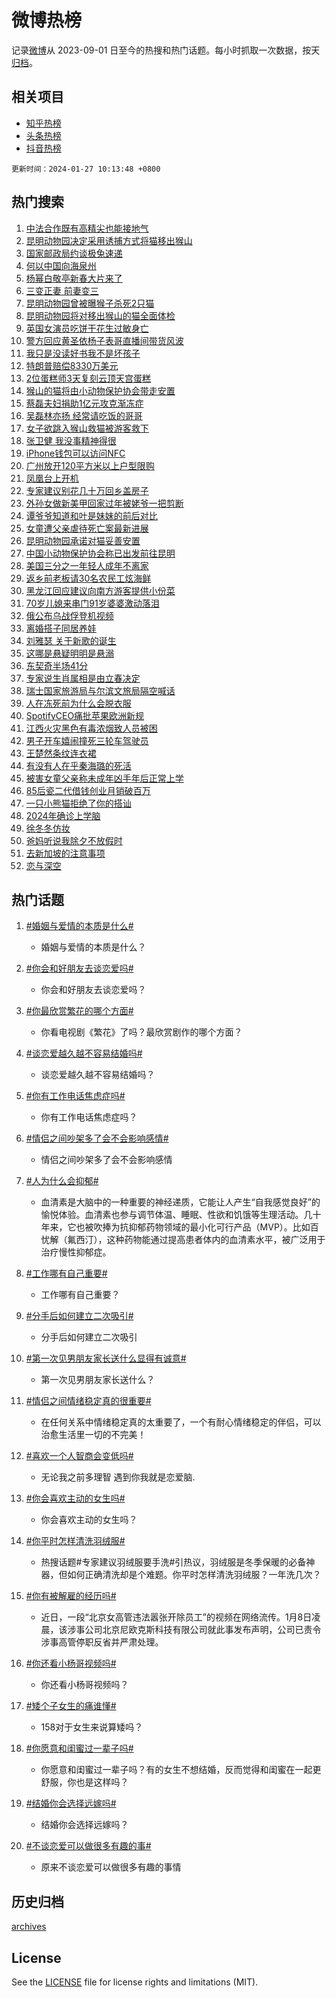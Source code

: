 # 微博热榜

记录[微博](https://www.weibo.com)从 2023-09-01 日至今的热搜和热门话题。每小时抓取一次数据，按天[归档](archives)。

## 相关项目

- [知乎热榜](https://github.com/hotarchive/zhihu)
- [头条热榜](https://github.com/hotarchive/toutiao)
- [抖音热榜](https://github.com/hotarchive/douyin)


`更新时间：2024-01-27 10:13:48 +0800`

## 热门搜索

1. [中法合作既有高精尖也能接地气](https://m.weibo.cn/search?containerid=100103type%3D1%26t%3D10%26q%3D%23%E4%B8%AD%E6%B3%95%E5%90%88%E4%BD%9C%E6%97%A2%E6%9C%89%E9%AB%98%E7%B2%BE%E5%B0%96%E4%B9%9F%E8%83%BD%E6%8E%A5%E5%9C%B0%E6%B0%94%23&stream_entry_id=51&isnewpage=1&extparam=seat%3D1%26q%3D%2523%25E4%25B8%25AD%25E6%25B3%2595%25E5%2590%2588%25E4%25BD%259C%25E6%2597%25A2%25E6%259C%2589%25E9%25AB%2598%25E7%25B2%25BE%25E5%25B0%2596%25E4%25B9%259F%25E8%2583%25BD%25E6%258E%25A5%25E5%259C%25B0%25E6%25B0%2594%2523%26stream_entry_id%3D51%26pos%3D0%26dgr%3D0%26cate%3D10103%26filter_type%3Drealtimehot%26c_type%3D51%26display_time%3D1706321627%26pre_seqid%3D1706321627426020394148)
1. [昆明动物园决定采用诱捕方式将猫移出猴山](https://m.weibo.cn/search?containerid=100103type%3D1%26t%3D10%26q%3D%23%E6%98%86%E6%98%8E%E5%8A%A8%E7%89%A9%E5%9B%AD%E5%86%B3%E5%AE%9A%E9%87%87%E7%94%A8%E8%AF%B1%E6%8D%95%E6%96%B9%E5%BC%8F%E5%B0%86%E7%8C%AB%E7%A7%BB%E5%87%BA%E7%8C%B4%E5%B1%B1%23&stream_entry_id=31&isnewpage=1&extparam=seat%3D1%26flag%3D1%26cate%3D5001%26pos%3D0%26lcate%3D5001%26filter_type%3Drealtimehot%26q%3D%2523%25E6%2598%2586%25E6%2598%258E%25E5%258A%25A8%25E7%2589%25A9%25E5%259B%25AD%25E5%2586%25B3%25E5%25AE%259A%25E9%2587%2587%25E7%2594%25A8%25E8%25AF%25B1%25E6%258D%2595%25E6%2596%25B9%25E5%25BC%258F%25E5%25B0%2586%25E7%258C%25AB%25E7%25A7%25BB%25E5%2587%25BA%25E7%258C%25B4%25E5%25B1%25B1%2523%26realpos%3D1%26dgr%3D0%26stream_entry_id%3D31%26band_rank%3D1%26c_type%3D31%26display_time%3D1706321627%26pre_seqid%3D1706321627426020394148)
1. [国家邮政局约谈极兔速递](https://m.weibo.cn/search?containerid=100103type%3D1%26t%3D10%26q%3D%23%E5%9B%BD%E5%AE%B6%E9%82%AE%E6%94%BF%E5%B1%80%E7%BA%A6%E8%B0%88%E6%9E%81%E5%85%94%E9%80%9F%E9%80%92%23&stream_entry_id=31&isnewpage=1&extparam=seat%3D1%26flag%3D2%26cate%3D5001%26pos%3D1%26lcate%3D5001%26filter_type%3Drealtimehot%26q%3D%2523%25E5%259B%25BD%25E5%25AE%25B6%25E9%2582%25AE%25E6%2594%25BF%25E5%25B1%2580%25E7%25BA%25A6%25E8%25B0%2588%25E6%259E%2581%25E5%2585%2594%25E9%2580%259F%25E9%2580%2592%2523%26realpos%3D2%26dgr%3D0%26stream_entry_id%3D31%26band_rank%3D2%26c_type%3D31%26display_time%3D1706321627%26pre_seqid%3D1706321627426020394148)
1. [何以中国向海泉州](https://m.weibo.cn/search?containerid=100103type%3D1%26t%3D10%26q%3D%23%E4%BD%95%E4%BB%A5%E4%B8%AD%E5%9B%BD%E5%90%91%E6%B5%B7%E6%B3%89%E5%B7%9E%23&stream_entry_id=31&isnewpage=1&extparam=seat%3D1%26flag%3D0%26cate%3D5001%26pos%3D2%26lcate%3D5001%26filter_type%3Drealtimehot%26q%3D%2523%25E4%25BD%2595%25E4%25BB%25A5%25E4%25B8%25AD%25E5%259B%25BD%25E5%2590%2591%25E6%25B5%25B7%25E6%25B3%2589%25E5%25B7%259E%2523%26realpos%3D3%26dgr%3D0%26stream_entry_id%3D31%26band_rank%3D3%26c_type%3D31%26display_time%3D1706321627%26pre_seqid%3D1706321627426020394148)
1. [杨幂白敬亭新春大片来了](https://m.weibo.cn/search?containerid=100103type%3D1%26t%3D10%26q%3D%23%E6%9D%A8%E5%B9%82%E7%99%BD%E6%95%AC%E4%BA%AD%E6%96%B0%E6%98%A5%E5%A4%A7%E7%89%87%E6%9D%A5%E4%BA%86%23&stream_entry_id=31&isnewpage=1&extparam=seat%3D1%26q%3D%2523%25E6%259D%25A8%25E5%25B9%2582%25E7%2599%25BD%25E6%2595%25AC%25E4%25BA%25AD%25E6%2596%25B0%25E6%2598%25A5%25E5%25A4%25A7%25E7%2589%2587%25E6%259D%25A5%25E4%25BA%2586%2523%26cate%3D5001%26pos%3D3%26lcate%3D5001%26filter_type%3Drealtimehot%26is_ad_pos%3D1%26stream_entry_id%3D31%26band_rank%3D4%26dgr%3D0%26topic_ad%3D1%26adid%3D221126%26c_type%3D31%26display_time%3D1706321627%26pre_seqid%3D1706321627426020394148)
1. [三变正妻 前妻变三](https://m.weibo.cn/search?containerid=100103type%3D1%26t%3D10%26q%3D%E4%B8%89%E5%8F%98%E6%AD%A3%E5%A6%BB+%E5%89%8D%E5%A6%BB%E5%8F%98%E4%B8%89&stream_entry_id=31&isnewpage=1&extparam=seat%3D1%26flag%3D1%26cate%3D5001%26pos%3D4%26lcate%3D5001%26filter_type%3Drealtimehot%26q%3D%25E4%25B8%2589%25E5%258F%2598%25E6%25AD%25A3%25E5%25A6%25BB%2520%25E5%2589%258D%25E5%25A6%25BB%25E5%258F%2598%25E4%25B8%2589%26realpos%3D4%26dgr%3D0%26stream_entry_id%3D31%26band_rank%3D4%26c_type%3D31%26display_time%3D1706321627%26pre_seqid%3D1706321627426020394148)
1. [昆明动物园曾被曝猴子杀死2只猫](https://m.weibo.cn/search?containerid=100103type%3D1%26t%3D10%26q%3D%23%E6%98%86%E6%98%8E%E5%8A%A8%E7%89%A9%E5%9B%AD%E6%9B%BE%E8%A2%AB%E6%9B%9D%E7%8C%B4%E5%AD%90%E6%9D%80%E6%AD%BB2%E5%8F%AA%E7%8C%AB%23&stream_entry_id=31&isnewpage=1&extparam=seat%3D1%26flag%3D16%26cate%3D5001%26pos%3D5%26lcate%3D5001%26filter_type%3Drealtimehot%26q%3D%2523%25E6%2598%2586%25E6%2598%258E%25E5%258A%25A8%25E7%2589%25A9%25E5%259B%25AD%25E6%259B%25BE%25E8%25A2%25AB%25E6%259B%259D%25E7%258C%25B4%25E5%25AD%2590%25E6%259D%2580%25E6%25AD%25BB2%25E5%258F%25AA%25E7%258C%25AB%2523%26realpos%3D5%26dgr%3D0%26stream_entry_id%3D31%26band_rank%3D5%26c_type%3D31%26display_time%3D1706321627%26pre_seqid%3D1706321627426020394148)
1. [昆明动物园将对移出猴山的猫全面体检](https://m.weibo.cn/search?containerid=100103type%3D1%26t%3D10%26q%3D%23%E6%98%86%E6%98%8E%E5%8A%A8%E7%89%A9%E5%9B%AD%E5%B0%86%E5%AF%B9%E7%A7%BB%E5%87%BA%E7%8C%B4%E5%B1%B1%E7%9A%84%E7%8C%AB%E5%85%A8%E9%9D%A2%E4%BD%93%E6%A3%80%23&stream_entry_id=31&isnewpage=1&extparam=seat%3D1%26flag%3D1%26cate%3D5001%26pos%3D6%26lcate%3D5001%26filter_type%3Drealtimehot%26q%3D%2523%25E6%2598%2586%25E6%2598%258E%25E5%258A%25A8%25E7%2589%25A9%25E5%259B%25AD%25E5%25B0%2586%25E5%25AF%25B9%25E7%25A7%25BB%25E5%2587%25BA%25E7%258C%25B4%25E5%25B1%25B1%25E7%259A%2584%25E7%258C%25AB%25E5%2585%25A8%25E9%259D%25A2%25E4%25BD%2593%25E6%25A3%2580%2523%26realpos%3D6%26dgr%3D0%26stream_entry_id%3D31%26band_rank%3D6%26c_type%3D31%26display_time%3D1706321627%26pre_seqid%3D1706321627426020394148)
1. [英国女演员吃饼干花生过敏身亡](https://m.weibo.cn/search?containerid=100103type%3D1%26t%3D10%26q%3D%23%E8%8B%B1%E5%9B%BD%E5%A5%B3%E6%BC%94%E5%91%98%E5%90%83%E9%A5%BC%E5%B9%B2%E8%8A%B1%E7%94%9F%E8%BF%87%E6%95%8F%E8%BA%AB%E4%BA%A1%23&stream_entry_id=31&isnewpage=1&extparam=seat%3D1%26flag%3D2%26cate%3D5001%26pos%3D7%26lcate%3D5001%26filter_type%3Drealtimehot%26q%3D%2523%25E8%258B%25B1%25E5%259B%25BD%25E5%25A5%25B3%25E6%25BC%2594%25E5%2591%2598%25E5%2590%2583%25E9%25A5%25BC%25E5%25B9%25B2%25E8%258A%25B1%25E7%2594%259F%25E8%25BF%2587%25E6%2595%258F%25E8%25BA%25AB%25E4%25BA%25A1%2523%26realpos%3D7%26dgr%3D0%26stream_entry_id%3D31%26band_rank%3D7%26c_type%3D31%26display_time%3D1706321627%26pre_seqid%3D1706321627426020394148)
1. [警方回应黄圣依杨子表哥直播间带货风波](https://m.weibo.cn/search?containerid=100103type%3D1%26t%3D10%26q%3D%23%E8%AD%A6%E6%96%B9%E5%9B%9E%E5%BA%94%E9%BB%84%E5%9C%A3%E4%BE%9D%E6%9D%A8%E5%AD%90%E8%A1%A8%E5%93%A5%E7%9B%B4%E6%92%AD%E9%97%B4%E5%B8%A6%E8%B4%A7%E9%A3%8E%E6%B3%A2%23&stream_entry_id=31&isnewpage=1&extparam=seat%3D1%26flag%3D2%26cate%3D5001%26pos%3D8%26lcate%3D5001%26filter_type%3Drealtimehot%26q%3D%2523%25E8%25AD%25A6%25E6%2596%25B9%25E5%259B%259E%25E5%25BA%2594%25E9%25BB%2584%25E5%259C%25A3%25E4%25BE%259D%25E6%259D%25A8%25E5%25AD%2590%25E8%25A1%25A8%25E5%2593%25A5%25E7%259B%25B4%25E6%2592%25AD%25E9%2597%25B4%25E5%25B8%25A6%25E8%25B4%25A7%25E9%25A3%258E%25E6%25B3%25A2%2523%26realpos%3D8%26dgr%3D0%26stream_entry_id%3D31%26band_rank%3D8%26c_type%3D31%26display_time%3D1706321627%26pre_seqid%3D1706321627426020394148)
1. [我只是没读好书我不是坏孩子](https://m.weibo.cn/search?containerid=100103type%3D1%26t%3D10%26q%3D%E6%88%91%E5%8F%AA%E6%98%AF%E6%B2%A1%E8%AF%BB%E5%A5%BD%E4%B9%A6%E6%88%91%E4%B8%8D%E6%98%AF%E5%9D%8F%E5%AD%A9%E5%AD%90&stream_entry_id=31&isnewpage=1&extparam=seat%3D1%26flag%3D1%26cate%3D5001%26pos%3D9%26lcate%3D5001%26filter_type%3Drealtimehot%26q%3D%25E6%2588%2591%25E5%258F%25AA%25E6%2598%25AF%25E6%25B2%25A1%25E8%25AF%25BB%25E5%25A5%25BD%25E4%25B9%25A6%25E6%2588%2591%25E4%25B8%258D%25E6%2598%25AF%25E5%259D%258F%25E5%25AD%25A9%25E5%25AD%2590%26realpos%3D9%26dgr%3D0%26stream_entry_id%3D31%26band_rank%3D9%26c_type%3D31%26display_time%3D1706321627%26pre_seqid%3D1706321627426020394148)
1. [特朗普赔偿8330万美元](https://m.weibo.cn/search?containerid=100103type%3D1%26t%3D10%26q%3D%23%E7%89%B9%E6%9C%97%E6%99%AE%E8%B5%94%E5%81%BF8330%E4%B8%87%E7%BE%8E%E5%85%83%23&stream_entry_id=31&isnewpage=1&extparam=seat%3D1%26flag%3D1%26cate%3D5001%26pos%3D10%26lcate%3D5001%26filter_type%3Drealtimehot%26q%3D%2523%25E7%2589%25B9%25E6%259C%2597%25E6%2599%25AE%25E8%25B5%2594%25E5%2581%25BF8330%25E4%25B8%2587%25E7%25BE%258E%25E5%2585%2583%2523%26realpos%3D10%26dgr%3D0%26stream_entry_id%3D31%26band_rank%3D10%26c_type%3D31%26display_time%3D1706321627%26pre_seqid%3D1706321627426020394148)
1. [2位蛋糕师3天复刻云顶天宫蛋糕](https://m.weibo.cn/search?containerid=100103type%3D1%26t%3D10%26q%3D%232%E4%BD%8D%E8%9B%8B%E7%B3%95%E5%B8%883%E5%A4%A9%E5%A4%8D%E5%88%BB%E4%BA%91%E9%A1%B6%E5%A4%A9%E5%AE%AB%E8%9B%8B%E7%B3%95%23&stream_entry_id=31&isnewpage=1&extparam=seat%3D1%26flag%3D32768%26cate%3D5001%26pos%3D11%26lcate%3D5001%26filter_type%3Drealtimehot%26q%3D%25232%25E4%25BD%258D%25E8%259B%258B%25E7%25B3%2595%25E5%25B8%25883%25E5%25A4%25A9%25E5%25A4%258D%25E5%2588%25BB%25E4%25BA%2591%25E9%25A1%25B6%25E5%25A4%25A9%25E5%25AE%25AB%25E8%259B%258B%25E7%25B3%2595%2523%26realpos%3D11%26dgr%3D0%26stream_entry_id%3D31%26band_rank%3D11%26c_type%3D31%26display_time%3D1706321627%26pre_seqid%3D1706321627426020394148)
1. [猴山的猫将由小动物保护协会带走安置](https://m.weibo.cn/search?containerid=100103type%3D1%26t%3D10%26q%3D%23%E7%8C%B4%E5%B1%B1%E7%9A%84%E7%8C%AB%E5%B0%86%E7%94%B1%E5%B0%8F%E5%8A%A8%E7%89%A9%E4%BF%9D%E6%8A%A4%E5%8D%8F%E4%BC%9A%E5%B8%A6%E8%B5%B0%E5%AE%89%E7%BD%AE%23&stream_entry_id=31&isnewpage=1&extparam=seat%3D1%26flag%3D1%26cate%3D5001%26pos%3D12%26lcate%3D5001%26filter_type%3Drealtimehot%26q%3D%2523%25E7%258C%25B4%25E5%25B1%25B1%25E7%259A%2584%25E7%258C%25AB%25E5%25B0%2586%25E7%2594%25B1%25E5%25B0%258F%25E5%258A%25A8%25E7%2589%25A9%25E4%25BF%259D%25E6%258A%25A4%25E5%258D%258F%25E4%25BC%259A%25E5%25B8%25A6%25E8%25B5%25B0%25E5%25AE%2589%25E7%25BD%25AE%2523%26realpos%3D12%26dgr%3D0%26stream_entry_id%3D31%26band_rank%3D12%26c_type%3D31%26display_time%3D1706321627%26pre_seqid%3D1706321627426020394148)
1. [蔡磊夫妇捐助1亿元攻克渐冻症](https://m.weibo.cn/search?containerid=100103type%3D1%26t%3D10%26q%3D%23%E8%94%A1%E7%A3%8A%E5%A4%AB%E5%A6%87%E6%8D%90%E5%8A%A91%E4%BA%BF%E5%85%83%E6%94%BB%E5%85%8B%E6%B8%90%E5%86%BB%E7%97%87%23&stream_entry_id=31&isnewpage=1&extparam=seat%3D1%26flag%3D0%26cate%3D5001%26pos%3D13%26lcate%3D5001%26filter_type%3Drealtimehot%26q%3D%2523%25E8%2594%25A1%25E7%25A3%258A%25E5%25A4%25AB%25E5%25A6%2587%25E6%258D%2590%25E5%258A%25A91%25E4%25BA%25BF%25E5%2585%2583%25E6%2594%25BB%25E5%2585%258B%25E6%25B8%2590%25E5%2586%25BB%25E7%2597%2587%2523%26realpos%3D13%26dgr%3D0%26stream_entry_id%3D31%26band_rank%3D13%26c_type%3D31%26display_time%3D1706321627%26pre_seqid%3D1706321627426020394148)
1. [吴磊林亦扬 经常请吃饭的哥哥](https://m.weibo.cn/search?containerid=100103type%3D1%26t%3D10%26q%3D%E5%90%B4%E7%A3%8A%E6%9E%97%E4%BA%A6%E6%89%AC+%E7%BB%8F%E5%B8%B8%E8%AF%B7%E5%90%83%E9%A5%AD%E7%9A%84%E5%93%A5%E5%93%A5&stream_entry_id=31&isnewpage=1&extparam=seat%3D1%26flag%3D1%26cate%3D5001%26pos%3D14%26lcate%3D5001%26filter_type%3Drealtimehot%26q%3D%25E5%2590%25B4%25E7%25A3%258A%25E6%259E%2597%25E4%25BA%25A6%25E6%2589%25AC%2520%25E7%25BB%258F%25E5%25B8%25B8%25E8%25AF%25B7%25E5%2590%2583%25E9%25A5%25AD%25E7%259A%2584%25E5%2593%25A5%25E5%2593%25A5%26realpos%3D14%26dgr%3D0%26stream_entry_id%3D31%26band_rank%3D14%26c_type%3D31%26display_time%3D1706321627%26pre_seqid%3D1706321627426020394148)
1. [女子欲跳入猴山救猫被游客救下](https://m.weibo.cn/search?containerid=100103type%3D1%26t%3D10%26q%3D%23%E5%A5%B3%E5%AD%90%E6%AC%B2%E8%B7%B3%E5%85%A5%E7%8C%B4%E5%B1%B1%E6%95%91%E7%8C%AB%E8%A2%AB%E6%B8%B8%E5%AE%A2%E6%95%91%E4%B8%8B%23&stream_entry_id=31&isnewpage=1&extparam=seat%3D1%26flag%3D0%26cate%3D5001%26pos%3D15%26lcate%3D5001%26filter_type%3Drealtimehot%26q%3D%2523%25E5%25A5%25B3%25E5%25AD%2590%25E6%25AC%25B2%25E8%25B7%25B3%25E5%2585%25A5%25E7%258C%25B4%25E5%25B1%25B1%25E6%2595%2591%25E7%258C%25AB%25E8%25A2%25AB%25E6%25B8%25B8%25E5%25AE%25A2%25E6%2595%2591%25E4%25B8%258B%2523%26realpos%3D15%26dgr%3D0%26stream_entry_id%3D31%26band_rank%3D15%26c_type%3D31%26display_time%3D1706321627%26pre_seqid%3D1706321627426020394148)
1. [张卫健 我没事精神得很](https://m.weibo.cn/search?containerid=100103type%3D1%26t%3D10%26q%3D%E5%BC%A0%E5%8D%AB%E5%81%A5+%E6%88%91%E6%B2%A1%E4%BA%8B%E7%B2%BE%E7%A5%9E%E5%BE%97%E5%BE%88&stream_entry_id=31&isnewpage=1&extparam=seat%3D1%26flag%3D0%26cate%3D5001%26pos%3D16%26lcate%3D5001%26filter_type%3Drealtimehot%26q%3D%25E5%25BC%25A0%25E5%258D%25AB%25E5%2581%25A5%2520%25E6%2588%2591%25E6%25B2%25A1%25E4%25BA%258B%25E7%25B2%25BE%25E7%25A5%259E%25E5%25BE%2597%25E5%25BE%2588%26realpos%3D16%26dgr%3D0%26stream_entry_id%3D31%26band_rank%3D16%26c_type%3D31%26display_time%3D1706321627%26pre_seqid%3D1706321627426020394148)
1. [iPhone钱包可以访问NFC](https://m.weibo.cn/search?containerid=100103type%3D1%26t%3D10%26q%3D%23iPhone%E9%92%B1%E5%8C%85%E5%8F%AF%E4%BB%A5%E8%AE%BF%E9%97%AENFC%23&stream_entry_id=31&isnewpage=1&extparam=seat%3D1%26flag%3D0%26cate%3D5001%26pos%3D17%26lcate%3D5001%26filter_type%3Drealtimehot%26q%3D%2523iPhone%25E9%2592%25B1%25E5%258C%2585%25E5%258F%25AF%25E4%25BB%25A5%25E8%25AE%25BF%25E9%2597%25AENFC%2523%26realpos%3D17%26dgr%3D0%26stream_entry_id%3D31%26band_rank%3D17%26c_type%3D31%26display_time%3D1706321627%26pre_seqid%3D1706321627426020394148)
1. [广州放开120平方米以上户型限购](https://m.weibo.cn/search?containerid=100103type%3D1%26t%3D10%26q%3D%23%E5%B9%BF%E5%B7%9E%E6%94%BE%E5%BC%80120%E5%B9%B3%E6%96%B9%E7%B1%B3%E4%BB%A5%E4%B8%8A%E6%88%B7%E5%9E%8B%E9%99%90%E8%B4%AD%23&stream_entry_id=31&isnewpage=1&extparam=seat%3D1%26flag%3D1%26cate%3D5001%26pos%3D18%26lcate%3D5001%26filter_type%3Drealtimehot%26q%3D%2523%25E5%25B9%25BF%25E5%25B7%259E%25E6%2594%25BE%25E5%25BC%2580120%25E5%25B9%25B3%25E6%2596%25B9%25E7%25B1%25B3%25E4%25BB%25A5%25E4%25B8%258A%25E6%2588%25B7%25E5%259E%258B%25E9%2599%2590%25E8%25B4%25AD%2523%26realpos%3D18%26dgr%3D0%26stream_entry_id%3D31%26band_rank%3D18%26c_type%3D31%26display_time%3D1706321627%26pre_seqid%3D1706321627426020394148)
1. [凤凰台上开机](https://m.weibo.cn/search?containerid=100103type%3D1%26t%3D10%26q%3D%23%E5%87%A4%E5%87%B0%E5%8F%B0%E4%B8%8A%E5%BC%80%E6%9C%BA%23&stream_entry_id=31&isnewpage=1&extparam=seat%3D1%26flag%3D1%26cate%3D5001%26pos%3D19%26lcate%3D5001%26filter_type%3Drealtimehot%26q%3D%2523%25E5%2587%25A4%25E5%2587%25B0%25E5%258F%25B0%25E4%25B8%258A%25E5%25BC%2580%25E6%259C%25BA%2523%26realpos%3D19%26dgr%3D0%26stream_entry_id%3D31%26band_rank%3D19%26c_type%3D31%26display_time%3D1706321627%26pre_seqid%3D1706321627426020394148)
1. [专家建议别花几十万回乡盖房子](https://m.weibo.cn/search?containerid=100103type%3D1%26t%3D10%26q%3D%23%E4%B8%93%E5%AE%B6%E5%BB%BA%E8%AE%AE%E5%88%AB%E8%8A%B1%E5%87%A0%E5%8D%81%E4%B8%87%E5%9B%9E%E4%B9%A1%E7%9B%96%E6%88%BF%E5%AD%90%23&stream_entry_id=31&isnewpage=1&extparam=seat%3D1%26flag%3D0%26cate%3D5001%26pos%3D20%26lcate%3D5001%26filter_type%3Drealtimehot%26q%3D%2523%25E4%25B8%2593%25E5%25AE%25B6%25E5%25BB%25BA%25E8%25AE%25AE%25E5%2588%25AB%25E8%258A%25B1%25E5%2587%25A0%25E5%258D%2581%25E4%25B8%2587%25E5%259B%259E%25E4%25B9%25A1%25E7%259B%2596%25E6%2588%25BF%25E5%25AD%2590%2523%26realpos%3D20%26dgr%3D0%26stream_entry_id%3D31%26band_rank%3D20%26c_type%3D31%26display_time%3D1706321627%26pre_seqid%3D1706321627426020394148)
1. [外孙女做新美甲回家过年被姥爷一把剪断](https://m.weibo.cn/search?containerid=100103type%3D1%26t%3D10%26q%3D%23%E5%A4%96%E5%AD%99%E5%A5%B3%E5%81%9A%E6%96%B0%E7%BE%8E%E7%94%B2%E5%9B%9E%E5%AE%B6%E8%BF%87%E5%B9%B4%E8%A2%AB%E5%A7%A5%E7%88%B7%E4%B8%80%E6%8A%8A%E5%89%AA%E6%96%AD%23&stream_entry_id=31&isnewpage=1&extparam=seat%3D1%26flag%3D2%26cate%3D5001%26pos%3D21%26lcate%3D5001%26filter_type%3Drealtimehot%26q%3D%2523%25E5%25A4%2596%25E5%25AD%2599%25E5%25A5%25B3%25E5%2581%259A%25E6%2596%25B0%25E7%25BE%258E%25E7%2594%25B2%25E5%259B%259E%25E5%25AE%25B6%25E8%25BF%2587%25E5%25B9%25B4%25E8%25A2%25AB%25E5%25A7%25A5%25E7%2588%25B7%25E4%25B8%2580%25E6%258A%258A%25E5%2589%25AA%25E6%2596%25AD%2523%26realpos%3D21%26dgr%3D0%26stream_entry_id%3D31%26band_rank%3D21%26c_type%3D31%26display_time%3D1706321627%26pre_seqid%3D1706321627426020394148)
1. [谭爷爷知道和叶是妹妹的前后对比](https://m.weibo.cn/search?containerid=100103type%3D1%26t%3D10%26q%3D%23%E8%B0%AD%E7%88%B7%E7%88%B7%E7%9F%A5%E9%81%93%E5%92%8C%E5%8F%B6%E6%98%AF%E5%A6%B9%E5%A6%B9%E7%9A%84%E5%89%8D%E5%90%8E%E5%AF%B9%E6%AF%94%23&stream_entry_id=31&isnewpage=1&extparam=seat%3D1%26flag%3D32768%26cate%3D5001%26pos%3D22%26lcate%3D5001%26filter_type%3Drealtimehot%26q%3D%2523%25E8%25B0%25AD%25E7%2588%25B7%25E7%2588%25B7%25E7%259F%25A5%25E9%2581%2593%25E5%2592%258C%25E5%258F%25B6%25E6%2598%25AF%25E5%25A6%25B9%25E5%25A6%25B9%25E7%259A%2584%25E5%2589%258D%25E5%2590%258E%25E5%25AF%25B9%25E6%25AF%2594%2523%26realpos%3D22%26dgr%3D0%26stream_entry_id%3D31%26band_rank%3D22%26c_type%3D31%26display_time%3D1706321627%26pre_seqid%3D1706321627426020394148)
1. [女童遭父亲虐待死亡案最新进展](https://m.weibo.cn/search?containerid=100103type%3D1%26t%3D10%26q%3D%23%E5%A5%B3%E7%AB%A5%E9%81%AD%E7%88%B6%E4%BA%B2%E8%99%90%E5%BE%85%E6%AD%BB%E4%BA%A1%E6%A1%88%E6%9C%80%E6%96%B0%E8%BF%9B%E5%B1%95%23&stream_entry_id=31&isnewpage=1&extparam=seat%3D1%26flag%3D0%26cate%3D5001%26pos%3D23%26lcate%3D5001%26filter_type%3Drealtimehot%26q%3D%2523%25E5%25A5%25B3%25E7%25AB%25A5%25E9%2581%25AD%25E7%2588%25B6%25E4%25BA%25B2%25E8%2599%2590%25E5%25BE%2585%25E6%25AD%25BB%25E4%25BA%25A1%25E6%25A1%2588%25E6%259C%2580%25E6%2596%25B0%25E8%25BF%259B%25E5%25B1%2595%2523%26realpos%3D23%26dgr%3D0%26stream_entry_id%3D31%26band_rank%3D23%26c_type%3D31%26display_time%3D1706321627%26pre_seqid%3D1706321627426020394148)
1. [昆明动物园承诺对猫妥善安置](https://m.weibo.cn/search?containerid=100103type%3D1%26t%3D10%26q%3D%23%E6%98%86%E6%98%8E%E5%8A%A8%E7%89%A9%E5%9B%AD%E6%89%BF%E8%AF%BA%E5%AF%B9%E7%8C%AB%E5%A6%A5%E5%96%84%E5%AE%89%E7%BD%AE%23&stream_entry_id=31&isnewpage=1&extparam=seat%3D1%26flag%3D1%26cate%3D5001%26pos%3D24%26lcate%3D5001%26filter_type%3Drealtimehot%26q%3D%2523%25E6%2598%2586%25E6%2598%258E%25E5%258A%25A8%25E7%2589%25A9%25E5%259B%25AD%25E6%2589%25BF%25E8%25AF%25BA%25E5%25AF%25B9%25E7%258C%25AB%25E5%25A6%25A5%25E5%2596%2584%25E5%25AE%2589%25E7%25BD%25AE%2523%26realpos%3D24%26dgr%3D0%26stream_entry_id%3D31%26band_rank%3D24%26c_type%3D31%26display_time%3D1706321627%26pre_seqid%3D1706321627426020394148)
1. [中国小动物保护协会称已出发前往昆明](https://m.weibo.cn/search?containerid=100103type%3D1%26t%3D10%26q%3D%23%E4%B8%AD%E5%9B%BD%E5%B0%8F%E5%8A%A8%E7%89%A9%E4%BF%9D%E6%8A%A4%E5%8D%8F%E4%BC%9A%E7%A7%B0%E5%B7%B2%E5%87%BA%E5%8F%91%E5%89%8D%E5%BE%80%E6%98%86%E6%98%8E%23&stream_entry_id=31&isnewpage=1&extparam=seat%3D1%26flag%3D0%26cate%3D5001%26pos%3D25%26lcate%3D5001%26filter_type%3Drealtimehot%26q%3D%2523%25E4%25B8%25AD%25E5%259B%25BD%25E5%25B0%258F%25E5%258A%25A8%25E7%2589%25A9%25E4%25BF%259D%25E6%258A%25A4%25E5%258D%258F%25E4%25BC%259A%25E7%25A7%25B0%25E5%25B7%25B2%25E5%2587%25BA%25E5%258F%2591%25E5%2589%258D%25E5%25BE%2580%25E6%2598%2586%25E6%2598%258E%2523%26realpos%3D25%26dgr%3D0%26stream_entry_id%3D31%26band_rank%3D25%26c_type%3D31%26display_time%3D1706321627%26pre_seqid%3D1706321627426020394148)
1. [美国三分之一年轻人成年不离家](https://m.weibo.cn/search?containerid=100103type%3D1%26t%3D10%26q%3D%23%E7%BE%8E%E5%9B%BD%E4%B8%89%E5%88%86%E4%B9%8B%E4%B8%80%E5%B9%B4%E8%BD%BB%E4%BA%BA%E6%88%90%E5%B9%B4%E4%B8%8D%E7%A6%BB%E5%AE%B6%23&stream_entry_id=31&isnewpage=1&extparam=seat%3D1%26flag%3D1%26cate%3D5001%26pos%3D26%26lcate%3D5001%26filter_type%3Drealtimehot%26q%3D%2523%25E7%25BE%258E%25E5%259B%25BD%25E4%25B8%2589%25E5%2588%2586%25E4%25B9%258B%25E4%25B8%2580%25E5%25B9%25B4%25E8%25BD%25BB%25E4%25BA%25BA%25E6%2588%2590%25E5%25B9%25B4%25E4%25B8%258D%25E7%25A6%25BB%25E5%25AE%25B6%2523%26realpos%3D26%26dgr%3D0%26stream_entry_id%3D31%26band_rank%3D26%26c_type%3D31%26display_time%3D1706321627%26pre_seqid%3D1706321627426020394148)
1. [返乡前老板请30名农民工炫海鲜](https://m.weibo.cn/search?containerid=100103type%3D1%26t%3D10%26q%3D%23%E8%BF%94%E4%B9%A1%E5%89%8D%E8%80%81%E6%9D%BF%E8%AF%B730%E5%90%8D%E5%86%9C%E6%B0%91%E5%B7%A5%E7%82%AB%E6%B5%B7%E9%B2%9C%23&stream_entry_id=31&isnewpage=1&extparam=seat%3D1%26flag%3D32768%26cate%3D5001%26pos%3D27%26lcate%3D5001%26filter_type%3Drealtimehot%26q%3D%2523%25E8%25BF%2594%25E4%25B9%25A1%25E5%2589%258D%25E8%2580%2581%25E6%259D%25BF%25E8%25AF%25B730%25E5%2590%258D%25E5%2586%259C%25E6%25B0%2591%25E5%25B7%25A5%25E7%2582%25AB%25E6%25B5%25B7%25E9%25B2%259C%2523%26realpos%3D27%26dgr%3D0%26stream_entry_id%3D31%26band_rank%3D27%26c_type%3D31%26display_time%3D1706321627%26pre_seqid%3D1706321627426020394148)
1. [黑龙江回应建议向南方游客提供小份菜](https://m.weibo.cn/search?containerid=100103type%3D1%26t%3D10%26q%3D%23%E9%BB%91%E9%BE%99%E6%B1%9F%E5%9B%9E%E5%BA%94%E5%BB%BA%E8%AE%AE%E5%90%91%E5%8D%97%E6%96%B9%E6%B8%B8%E5%AE%A2%E6%8F%90%E4%BE%9B%E5%B0%8F%E4%BB%BD%E8%8F%9C%23&stream_entry_id=31&isnewpage=1&extparam=seat%3D1%26flag%3D0%26cate%3D5001%26pos%3D28%26lcate%3D5001%26filter_type%3Drealtimehot%26q%3D%2523%25E9%25BB%2591%25E9%25BE%2599%25E6%25B1%259F%25E5%259B%259E%25E5%25BA%2594%25E5%25BB%25BA%25E8%25AE%25AE%25E5%2590%2591%25E5%258D%2597%25E6%2596%25B9%25E6%25B8%25B8%25E5%25AE%25A2%25E6%258F%2590%25E4%25BE%259B%25E5%25B0%258F%25E4%25BB%25BD%25E8%258F%259C%2523%26realpos%3D28%26dgr%3D0%26stream_entry_id%3D31%26band_rank%3D28%26c_type%3D31%26display_time%3D1706321627%26pre_seqid%3D1706321627426020394148)
1. [70岁儿媳来串门91岁婆婆激动落泪](https://m.weibo.cn/search?containerid=100103type%3D1%26t%3D10%26q%3D%2370%E5%B2%81%E5%84%BF%E5%AA%B3%E6%9D%A5%E4%B8%B2%E9%97%A891%E5%B2%81%E5%A9%86%E5%A9%86%E6%BF%80%E5%8A%A8%E8%90%BD%E6%B3%AA%23&stream_entry_id=31&isnewpage=1&extparam=seat%3D1%26flag%3D32768%26cate%3D5001%26pos%3D29%26lcate%3D5001%26filter_type%3Drealtimehot%26q%3D%252370%25E5%25B2%2581%25E5%2584%25BF%25E5%25AA%25B3%25E6%259D%25A5%25E4%25B8%25B2%25E9%2597%25A891%25E5%25B2%2581%25E5%25A9%2586%25E5%25A9%2586%25E6%25BF%2580%25E5%258A%25A8%25E8%2590%25BD%25E6%25B3%25AA%2523%26realpos%3D29%26dgr%3D0%26stream_entry_id%3D31%26band_rank%3D29%26c_type%3D31%26display_time%3D1706321627%26pre_seqid%3D1706321627426020394148)
1. [俄公布乌战俘登机视频](https://m.weibo.cn/search?containerid=100103type%3D1%26t%3D10%26q%3D%23%E4%BF%84%E5%85%AC%E5%B8%83%E4%B9%8C%E6%88%98%E4%BF%98%E7%99%BB%E6%9C%BA%E8%A7%86%E9%A2%91%23&stream_entry_id=31&isnewpage=1&extparam=seat%3D1%26flag%3D1%26cate%3D5001%26pos%3D30%26lcate%3D5001%26filter_type%3Drealtimehot%26q%3D%2523%25E4%25BF%2584%25E5%2585%25AC%25E5%25B8%2583%25E4%25B9%258C%25E6%2588%2598%25E4%25BF%2598%25E7%2599%25BB%25E6%259C%25BA%25E8%25A7%2586%25E9%25A2%2591%2523%26realpos%3D30%26dgr%3D0%26stream_entry_id%3D31%26band_rank%3D30%26c_type%3D31%26display_time%3D1706321627%26pre_seqid%3D1706321627426020394148)
1. [离婚搭子同居养娃](https://m.weibo.cn/search?containerid=100103type%3D1%26t%3D10%26q%3D%E7%A6%BB%E5%A9%9A%E6%90%AD%E5%AD%90%E5%90%8C%E5%B1%85%E5%85%BB%E5%A8%83&stream_entry_id=31&isnewpage=1&extparam=seat%3D1%26flag%3D1%26cate%3D5001%26pos%3D31%26lcate%3D5001%26filter_type%3Drealtimehot%26q%3D%25E7%25A6%25BB%25E5%25A9%259A%25E6%2590%25AD%25E5%25AD%2590%25E5%2590%258C%25E5%25B1%2585%25E5%2585%25BB%25E5%25A8%2583%26realpos%3D31%26dgr%3D0%26stream_entry_id%3D31%26band_rank%3D31%26c_type%3D31%26display_time%3D1706321627%26pre_seqid%3D1706321627426020394148)
1. [刘雅瑟 关于新歌的诞生](https://m.weibo.cn/search?containerid=100103type%3D1%26t%3D10%26q%3D%E5%88%98%E9%9B%85%E7%91%9F+%E5%85%B3%E4%BA%8E%E6%96%B0%E6%AD%8C%E7%9A%84%E8%AF%9E%E7%94%9F&stream_entry_id=31&isnewpage=1&extparam=seat%3D1%26flag%3D1%26cate%3D5001%26pos%3D32%26lcate%3D5001%26filter_type%3Drealtimehot%26q%3D%25E5%2588%2598%25E9%259B%2585%25E7%2591%259F%2520%25E5%2585%25B3%25E4%25BA%258E%25E6%2596%25B0%25E6%25AD%258C%25E7%259A%2584%25E8%25AF%259E%25E7%2594%259F%26realpos%3D32%26dgr%3D0%26stream_entry_id%3D31%26band_rank%3D32%26c_type%3D31%26display_time%3D1706321627%26pre_seqid%3D1706321627426020394148)
1. [这哪是悬疑明明是悬溺](https://m.weibo.cn/search?containerid=100103type%3D1%26t%3D10%26q%3D%E8%BF%99%E5%93%AA%E6%98%AF%E6%82%AC%E7%96%91%E6%98%8E%E6%98%8E%E6%98%AF%E6%82%AC%E6%BA%BA&stream_entry_id=31&isnewpage=1&extparam=seat%3D1%26flag%3D0%26cate%3D5001%26pos%3D33%26lcate%3D5001%26filter_type%3Drealtimehot%26q%3D%25E8%25BF%2599%25E5%2593%25AA%25E6%2598%25AF%25E6%2582%25AC%25E7%2596%2591%25E6%2598%258E%25E6%2598%258E%25E6%2598%25AF%25E6%2582%25AC%25E6%25BA%25BA%26realpos%3D33%26dgr%3D0%26stream_entry_id%3D31%26band_rank%3D33%26c_type%3D31%26display_time%3D1706321627%26pre_seqid%3D1706321627426020394148)
1. [东契奇半场41分](https://m.weibo.cn/search?containerid=100103type%3D1%26t%3D10%26q%3D%23%E4%B8%9C%E5%A5%91%E5%A5%87%E5%8D%8A%E5%9C%BA41%E5%88%86%23&stream_entry_id=31&isnewpage=1&extparam=seat%3D1%26flag%3D1%26cate%3D5001%26pos%3D34%26lcate%3D5001%26filter_type%3Drealtimehot%26q%3D%2523%25E4%25B8%259C%25E5%25A5%2591%25E5%25A5%2587%25E5%258D%258A%25E5%259C%25BA41%25E5%2588%2586%2523%26realpos%3D34%26dgr%3D0%26stream_entry_id%3D31%26band_rank%3D34%26c_type%3D31%26display_time%3D1706321627%26pre_seqid%3D1706321627426020394148)
1. [专家说生肖属相是由立春决定](https://m.weibo.cn/search?containerid=100103type%3D1%26t%3D10%26q%3D%23%E4%B8%93%E5%AE%B6%E8%AF%B4%E7%94%9F%E8%82%96%E5%B1%9E%E7%9B%B8%E6%98%AF%E7%94%B1%E7%AB%8B%E6%98%A5%E5%86%B3%E5%AE%9A%23&stream_entry_id=31&isnewpage=1&extparam=seat%3D1%26flag%3D0%26cate%3D5001%26pos%3D35%26lcate%3D5001%26filter_type%3Drealtimehot%26q%3D%2523%25E4%25B8%2593%25E5%25AE%25B6%25E8%25AF%25B4%25E7%2594%259F%25E8%2582%2596%25E5%25B1%259E%25E7%259B%25B8%25E6%2598%25AF%25E7%2594%25B1%25E7%25AB%258B%25E6%2598%25A5%25E5%2586%25B3%25E5%25AE%259A%2523%26realpos%3D35%26dgr%3D0%26stream_entry_id%3D31%26band_rank%3D35%26c_type%3D31%26display_time%3D1706321627%26pre_seqid%3D1706321627426020394148)
1. [瑞士国家旅游局与尔滨文旅局隔空喊话](https://m.weibo.cn/search?containerid=100103type%3D1%26t%3D10%26q%3D%23%E7%91%9E%E5%A3%AB%E5%9B%BD%E5%AE%B6%E6%97%85%E6%B8%B8%E5%B1%80%E4%B8%8E%E5%B0%94%E6%BB%A8%E6%96%87%E6%97%85%E5%B1%80%E9%9A%94%E7%A9%BA%E5%96%8A%E8%AF%9D%23&stream_entry_id=31&isnewpage=1&extparam=seat%3D1%26flag%3D1%26cate%3D5001%26pos%3D36%26lcate%3D5001%26filter_type%3Drealtimehot%26q%3D%2523%25E7%2591%259E%25E5%25A3%25AB%25E5%259B%25BD%25E5%25AE%25B6%25E6%2597%2585%25E6%25B8%25B8%25E5%25B1%2580%25E4%25B8%258E%25E5%25B0%2594%25E6%25BB%25A8%25E6%2596%2587%25E6%2597%2585%25E5%25B1%2580%25E9%259A%2594%25E7%25A9%25BA%25E5%2596%258A%25E8%25AF%259D%2523%26realpos%3D36%26dgr%3D0%26stream_entry_id%3D31%26band_rank%3D36%26c_type%3D31%26display_time%3D1706321627%26pre_seqid%3D1706321627426020394148)
1. [人在冻死前为什么会脱衣服](https://m.weibo.cn/search?containerid=100103type%3D1%26t%3D10%26q%3D%23%E4%BA%BA%E5%9C%A8%E5%86%BB%E6%AD%BB%E5%89%8D%E4%B8%BA%E4%BB%80%E4%B9%88%E4%BC%9A%E8%84%B1%E8%A1%A3%E6%9C%8D%23&stream_entry_id=31&isnewpage=1&extparam=seat%3D1%26flag%3D0%26cate%3D5001%26pos%3D37%26lcate%3D5001%26filter_type%3Drealtimehot%26q%3D%2523%25E4%25BA%25BA%25E5%259C%25A8%25E5%2586%25BB%25E6%25AD%25BB%25E5%2589%258D%25E4%25B8%25BA%25E4%25BB%2580%25E4%25B9%2588%25E4%25BC%259A%25E8%2584%25B1%25E8%25A1%25A3%25E6%259C%258D%2523%26realpos%3D37%26dgr%3D0%26stream_entry_id%3D31%26band_rank%3D37%26c_type%3D31%26display_time%3D1706321627%26pre_seqid%3D1706321627426020394148)
1. [SpotifyCEO痛批苹果欧洲新规](https://m.weibo.cn/search?containerid=100103type%3D1%26t%3D10%26q%3D%23SpotifyCEO%E7%97%9B%E6%89%B9%E8%8B%B9%E6%9E%9C%E6%AC%A7%E6%B4%B2%E6%96%B0%E8%A7%84%23&stream_entry_id=31&isnewpage=1&extparam=seat%3D1%26flag%3D1%26cate%3D5001%26pos%3D38%26lcate%3D5001%26filter_type%3Drealtimehot%26q%3D%2523SpotifyCEO%25E7%2597%259B%25E6%2589%25B9%25E8%258B%25B9%25E6%259E%259C%25E6%25AC%25A7%25E6%25B4%25B2%25E6%2596%25B0%25E8%25A7%2584%2523%26realpos%3D38%26dgr%3D0%26stream_entry_id%3D31%26band_rank%3D38%26c_type%3D31%26display_time%3D1706321627%26pre_seqid%3D1706321627426020394148)
1. [江西火灾黑色有毒浓烟致人员被困](https://m.weibo.cn/search?containerid=100103type%3D1%26t%3D10%26q%3D%23%E6%B1%9F%E8%A5%BF%E7%81%AB%E7%81%BE%E9%BB%91%E8%89%B2%E6%9C%89%E6%AF%92%E6%B5%93%E7%83%9F%E8%87%B4%E4%BA%BA%E5%91%98%E8%A2%AB%E5%9B%B0%23&stream_entry_id=31&isnewpage=1&extparam=seat%3D1%26flag%3D0%26cate%3D5001%26pos%3D39%26lcate%3D5001%26filter_type%3Drealtimehot%26q%3D%2523%25E6%25B1%259F%25E8%25A5%25BF%25E7%2581%25AB%25E7%2581%25BE%25E9%25BB%2591%25E8%2589%25B2%25E6%259C%2589%25E6%25AF%2592%25E6%25B5%2593%25E7%2583%259F%25E8%2587%25B4%25E4%25BA%25BA%25E5%2591%2598%25E8%25A2%25AB%25E5%259B%25B0%2523%26realpos%3D39%26dgr%3D0%26stream_entry_id%3D31%26band_rank%3D39%26c_type%3D31%26display_time%3D1706321627%26pre_seqid%3D1706321627426020394148)
1. [男子开车嬉闹撞死三轮车驾驶员](https://m.weibo.cn/search?containerid=100103type%3D1%26t%3D10%26q%3D%23%E7%94%B7%E5%AD%90%E5%BC%80%E8%BD%A6%E5%AC%89%E9%97%B9%E6%92%9E%E6%AD%BB%E4%B8%89%E8%BD%AE%E8%BD%A6%E9%A9%BE%E9%A9%B6%E5%91%98%23&stream_entry_id=31&isnewpage=1&extparam=seat%3D1%26flag%3D1%26cate%3D5001%26pos%3D40%26lcate%3D5001%26filter_type%3Drealtimehot%26q%3D%2523%25E7%2594%25B7%25E5%25AD%2590%25E5%25BC%2580%25E8%25BD%25A6%25E5%25AC%2589%25E9%2597%25B9%25E6%2592%259E%25E6%25AD%25BB%25E4%25B8%2589%25E8%25BD%25AE%25E8%25BD%25A6%25E9%25A9%25BE%25E9%25A9%25B6%25E5%2591%2598%2523%26realpos%3D40%26dgr%3D0%26stream_entry_id%3D31%26band_rank%3D40%26c_type%3D31%26display_time%3D1706321627%26pre_seqid%3D1706321627426020394148)
1. [王楚然条纹连衣裙](https://m.weibo.cn/search?containerid=100103type%3D1%26t%3D10%26q%3D%23%E7%8E%8B%E6%A5%9A%E7%84%B6%E6%9D%A1%E7%BA%B9%E8%BF%9E%E8%A1%A3%E8%A3%99%23&stream_entry_id=31&isnewpage=1&extparam=seat%3D1%26flag%3D0%26cate%3D5001%26pos%3D41%26lcate%3D5001%26filter_type%3Drealtimehot%26q%3D%2523%25E7%258E%258B%25E6%25A5%259A%25E7%2584%25B6%25E6%259D%25A1%25E7%25BA%25B9%25E8%25BF%259E%25E8%25A1%25A3%25E8%25A3%2599%2523%26realpos%3D41%26dgr%3D0%26stream_entry_id%3D31%26band_rank%3D41%26c_type%3D31%26display_time%3D1706321627%26pre_seqid%3D1706321627426020394148)
1. [有没有人在乎秦海璐的死活](https://m.weibo.cn/search?containerid=100103type%3D1%26t%3D10%26q%3D%23%E6%9C%89%E6%B2%A1%E6%9C%89%E4%BA%BA%E5%9C%A8%E4%B9%8E%E7%A7%A6%E6%B5%B7%E7%92%90%E7%9A%84%E6%AD%BB%E6%B4%BB%23&stream_entry_id=31&isnewpage=1&extparam=seat%3D1%26flag%3D0%26cate%3D5001%26pos%3D42%26lcate%3D5001%26filter_type%3Drealtimehot%26q%3D%2523%25E6%259C%2589%25E6%25B2%25A1%25E6%259C%2589%25E4%25BA%25BA%25E5%259C%25A8%25E4%25B9%258E%25E7%25A7%25A6%25E6%25B5%25B7%25E7%2592%2590%25E7%259A%2584%25E6%25AD%25BB%25E6%25B4%25BB%2523%26realpos%3D42%26dgr%3D0%26stream_entry_id%3D31%26band_rank%3D42%26c_type%3D31%26display_time%3D1706321627%26pre_seqid%3D1706321627426020394148)
1. [被害女童父亲称未成年凶手年后正常上学](https://m.weibo.cn/search?containerid=100103type%3D1%26t%3D10%26q%3D%23%E8%A2%AB%E5%AE%B3%E5%A5%B3%E7%AB%A5%E7%88%B6%E4%BA%B2%E7%A7%B0%E6%9C%AA%E6%88%90%E5%B9%B4%E5%87%B6%E6%89%8B%E5%B9%B4%E5%90%8E%E6%AD%A3%E5%B8%B8%E4%B8%8A%E5%AD%A6%23&stream_entry_id=31&isnewpage=1&extparam=seat%3D1%26flag%3D0%26cate%3D5001%26pos%3D43%26lcate%3D5001%26filter_type%3Drealtimehot%26q%3D%2523%25E8%25A2%25AB%25E5%25AE%25B3%25E5%25A5%25B3%25E7%25AB%25A5%25E7%2588%25B6%25E4%25BA%25B2%25E7%25A7%25B0%25E6%259C%25AA%25E6%2588%2590%25E5%25B9%25B4%25E5%2587%25B6%25E6%2589%258B%25E5%25B9%25B4%25E5%2590%258E%25E6%25AD%25A3%25E5%25B8%25B8%25E4%25B8%258A%25E5%25AD%25A6%2523%26realpos%3D43%26dgr%3D0%26stream_entry_id%3D31%26band_rank%3D43%26c_type%3D31%26display_time%3D1706321627%26pre_seqid%3D1706321627426020394148)
1. [85后瓷二代借钱创业月销破百万](https://m.weibo.cn/search?containerid=100103type%3D1%26t%3D10%26q%3D%2385%E5%90%8E%E7%93%B7%E4%BA%8C%E4%BB%A3%E5%80%9F%E9%92%B1%E5%88%9B%E4%B8%9A%E6%9C%88%E9%94%80%E7%A0%B4%E7%99%BE%E4%B8%87%23&stream_entry_id=31&isnewpage=1&extparam=seat%3D1%26flag%3D1%26cate%3D5001%26pos%3D44%26lcate%3D5001%26filter_type%3Drealtimehot%26q%3D%252385%25E5%2590%258E%25E7%2593%25B7%25E4%25BA%258C%25E4%25BB%25A3%25E5%2580%259F%25E9%2592%25B1%25E5%2588%259B%25E4%25B8%259A%25E6%259C%2588%25E9%2594%2580%25E7%25A0%25B4%25E7%2599%25BE%25E4%25B8%2587%2523%26realpos%3D44%26dgr%3D0%26stream_entry_id%3D31%26band_rank%3D44%26c_type%3D31%26display_time%3D1706321627%26pre_seqid%3D1706321627426020394148)
1. [一只小熊猫拒绝了你的搭讪](https://m.weibo.cn/search?containerid=100103type%3D1%26t%3D10%26q%3D%23%E4%B8%80%E5%8F%AA%E5%B0%8F%E7%86%8A%E7%8C%AB%E6%8B%92%E7%BB%9D%E4%BA%86%E4%BD%A0%E7%9A%84%E6%90%AD%E8%AE%AA%23&stream_entry_id=31&isnewpage=1&extparam=seat%3D1%26flag%3D0%26cate%3D5001%26pos%3D45%26lcate%3D5001%26filter_type%3Drealtimehot%26q%3D%2523%25E4%25B8%2580%25E5%258F%25AA%25E5%25B0%258F%25E7%2586%258A%25E7%258C%25AB%25E6%258B%2592%25E7%25BB%259D%25E4%25BA%2586%25E4%25BD%25A0%25E7%259A%2584%25E6%2590%25AD%25E8%25AE%25AA%2523%26realpos%3D45%26dgr%3D0%26stream_entry_id%3D31%26band_rank%3D45%26c_type%3D31%26display_time%3D1706321627%26pre_seqid%3D1706321627426020394148)
1. [2024年确诊上学脑](https://m.weibo.cn/search?containerid=100103type%3D1%26t%3D10%26q%3D2024%E5%B9%B4%E7%A1%AE%E8%AF%8A%E4%B8%8A%E5%AD%A6%E8%84%91&stream_entry_id=31&isnewpage=1&extparam=seat%3D1%26flag%3D1%26cate%3D5001%26pos%3D46%26lcate%3D5001%26filter_type%3Drealtimehot%26q%3D2024%25E5%25B9%25B4%25E7%25A1%25AE%25E8%25AF%258A%25E4%25B8%258A%25E5%25AD%25A6%25E8%2584%2591%26realpos%3D46%26dgr%3D0%26stream_entry_id%3D31%26band_rank%3D46%26c_type%3D31%26display_time%3D1706321627%26pre_seqid%3D1706321627426020394148)
1. [徐冬冬仿妆](https://m.weibo.cn/search?containerid=100103type%3D1%26t%3D10%26q%3D%23%E5%BE%90%E5%86%AC%E5%86%AC%E4%BB%BF%E5%A6%86%23&stream_entry_id=31&isnewpage=1&extparam=seat%3D1%26flag%3D0%26cate%3D5001%26pos%3D47%26lcate%3D5001%26filter_type%3Drealtimehot%26q%3D%2523%25E5%25BE%2590%25E5%2586%25AC%25E5%2586%25AC%25E4%25BB%25BF%25E5%25A6%2586%2523%26realpos%3D47%26dgr%3D0%26stream_entry_id%3D31%26band_rank%3D47%26c_type%3D31%26display_time%3D1706321627%26pre_seqid%3D1706321627426020394148)
1. [爸妈听说我除夕不放假时](https://m.weibo.cn/search?containerid=100103type%3D1%26t%3D10%26q%3D%23%E7%88%B8%E5%A6%88%E5%90%AC%E8%AF%B4%E6%88%91%E9%99%A4%E5%A4%95%E4%B8%8D%E6%94%BE%E5%81%87%E6%97%B6%23&stream_entry_id=31&isnewpage=1&extparam=seat%3D1%26flag%3D0%26cate%3D5001%26pos%3D48%26lcate%3D5001%26filter_type%3Drealtimehot%26q%3D%2523%25E7%2588%25B8%25E5%25A6%2588%25E5%2590%25AC%25E8%25AF%25B4%25E6%2588%2591%25E9%2599%25A4%25E5%25A4%2595%25E4%25B8%258D%25E6%2594%25BE%25E5%2581%2587%25E6%2597%25B6%2523%26realpos%3D48%26dgr%3D0%26stream_entry_id%3D31%26band_rank%3D48%26c_type%3D31%26display_time%3D1706321627%26pre_seqid%3D1706321627426020394148)
1. [去新加坡的注意事项](https://m.weibo.cn/search?containerid=100103type%3D1%26t%3D10%26q%3D%E5%8E%BB%E6%96%B0%E5%8A%A0%E5%9D%A1%E7%9A%84%E6%B3%A8%E6%84%8F%E4%BA%8B%E9%A1%B9&stream_entry_id=31&isnewpage=1&extparam=seat%3D1%26flag%3D1%26cate%3D5001%26pos%3D49%26lcate%3D5001%26filter_type%3Drealtimehot%26q%3D%25E5%258E%25BB%25E6%2596%25B0%25E5%258A%25A0%25E5%259D%25A1%25E7%259A%2584%25E6%25B3%25A8%25E6%2584%258F%25E4%25BA%258B%25E9%25A1%25B9%26realpos%3D49%26dgr%3D0%26stream_entry_id%3D31%26band_rank%3D49%26c_type%3D31%26display_time%3D1706321627%26pre_seqid%3D1706321627426020394148)
1. [恋与深空](https://m.weibo.cn/search?containerid=100103type%3D1%26t%3D10%26q%3D%E6%81%8B%E4%B8%8E%E6%B7%B1%E7%A9%BA&stream_entry_id=31&isnewpage=1&extparam=seat%3D1%26flag%3D1%26cate%3D5001%26pos%3D50%26lcate%3D5001%26filter_type%3Drealtimehot%26q%3D%25E6%2581%258B%25E4%25B8%258E%25E6%25B7%25B1%25E7%25A9%25BA%26realpos%3D50%26dgr%3D0%26stream_entry_id%3D31%26band_rank%3D50%26c_type%3D31%26display_time%3D1706321627%26pre_seqid%3D1706321627426020394148)

## 热门话题

1. [#婚姻与爱情的本质是什么#](https://m.weibo.cn/search?containerid=231522type%3D1%26t%3D10%26q%3D%23%E5%A9%9A%E5%A7%BB%E4%B8%8E%E7%88%B1%E6%83%85%E7%9A%84%E6%9C%AC%E8%B4%A8%E6%98%AF%E4%BB%80%E4%B9%88%23&stream_entry_id=128&isnewpage=1&extparam=seat%3D1%26cate%3D5004%26pos%3D1-0-0%26lcate%3D5004%26dgr%3D0%26unitid%3D1704881162756%26c_type%3D128%26display_time%3D1706321628%26pre_seqid%3D1706321628771016533196)
    - 婚姻与爱情的本质是什么？

1. [#你会和好朋友去谈恋爱吗#](https://m.weibo.cn/search?containerid=231522type%3D1%26t%3D10%26q%3D%23%E4%BD%A0%E4%BC%9A%E5%92%8C%E5%A5%BD%E6%9C%8B%E5%8F%8B%E5%8E%BB%E8%B0%88%E6%81%8B%E7%88%B1%E5%90%97%23&stream_entry_id=128&isnewpage=1&extparam=seat%3D1%26cate%3D5004%26pos%3D1-0-1%26lcate%3D5004%26dgr%3D0%26unitid%3D1704849959446%26c_type%3D128%26display_time%3D1706321628%26pre_seqid%3D1706321628771016533196)
    - 你会和好朋友去谈恋爱吗？

1. [#你最欣赏繁花的哪个方面#](https://m.weibo.cn/search?containerid=231522type%3D1%26t%3D10%26q%3D%23%E4%BD%A0%E6%9C%80%E6%AC%A3%E8%B5%8F%E7%B9%81%E8%8A%B1%E7%9A%84%E5%93%AA%E4%B8%AA%E6%96%B9%E9%9D%A2%23&stream_entry_id=128&isnewpage=1&extparam=seat%3D1%26cate%3D5004%26pos%3D1-0-2%26lcate%3D5004%26dgr%3D0%26unitid%3D1704872158127%26c_type%3D128%26display_time%3D1706321628%26pre_seqid%3D1706321628771016533196)
    - 你看电视剧《繁花》了吗？最欣赏剧作的哪个方面？

1. [#谈恋爱越久越不容易结婚吗#](https://m.weibo.cn/search?containerid=231522type%3D1%26t%3D10%26q%3D%23%E8%B0%88%E6%81%8B%E7%88%B1%E8%B6%8A%E4%B9%85%E8%B6%8A%E4%B8%8D%E5%AE%B9%E6%98%93%E7%BB%93%E5%A9%9A%E5%90%97%23&stream_entry_id=128&isnewpage=1&extparam=seat%3D1%26cate%3D5004%26pos%3D1-0-3%26lcate%3D5004%26dgr%3D0%26unitid%3D1704871559387%26c_type%3D128%26display_time%3D1706321628%26pre_seqid%3D1706321628771016533196)
    - 谈恋爱越久越不容易结婚吗？

1. [#你有工作电话焦虑症吗#](https://m.weibo.cn/search?containerid=231522type%3D1%26t%3D10%26q%3D%23%E4%BD%A0%E6%9C%89%E5%B7%A5%E4%BD%9C%E7%94%B5%E8%AF%9D%E7%84%A6%E8%99%91%E7%97%87%E5%90%97%23&stream_entry_id=128&isnewpage=1&extparam=seat%3D1%26cate%3D5004%26pos%3D1-0-4%26lcate%3D5004%26dgr%3D0%26unitid%3D1704877884678%26c_type%3D128%26display_time%3D1706321628%26pre_seqid%3D1706321628771016533196)
    - 你有工作电话焦虑症吗？

1. [#情侣之间吵架多了会不会影响感情#](https://m.weibo.cn/search?containerid=231522type%3D1%26t%3D10%26q%3D%23%E6%83%85%E4%BE%A3%E4%B9%8B%E9%97%B4%E5%90%B5%E6%9E%B6%E5%A4%9A%E4%BA%86%E4%BC%9A%E4%B8%8D%E4%BC%9A%E5%BD%B1%E5%93%8D%E6%84%9F%E6%83%85%23&stream_entry_id=128&isnewpage=1&extparam=seat%3D1%26cate%3D5004%26pos%3D1-0-5%26lcate%3D5004%26dgr%3D0%26unitid%3D1704792093809%26c_type%3D128%26display_time%3D1706321628%26pre_seqid%3D1706321628771016533196)
    - 情侣之间吵架多了会不会影响感情

1. [#人为什么会抑郁#](https://m.weibo.cn/search?containerid=231522type%3D1%26t%3D10%26q%3D%23%E4%BA%BA%E4%B8%BA%E4%BB%80%E4%B9%88%E4%BC%9A%E6%8A%91%E9%83%81%23&stream_entry_id=128&isnewpage=1&extparam=seat%3D1%26cate%3D5004%26pos%3D1-0-6%26lcate%3D5004%26dgr%3D0%26unitid%3D1704881163792%26c_type%3D128%26display_time%3D1706321628%26pre_seqid%3D1706321628771016533196)
    - 血清素是大脑中的一种重要的神经递质，它能让人产生“自我感觉良好”的愉悦体验。血清素也参与调节体温、睡眠、性欲和饥饿等生理活动。几十年来，它也被吹捧为抗抑郁药物领域的最小化可行产品（MVP）。比如百忧解（氟西汀），这种药物能通过提高患者体内的血清素水平，被广泛用于治疗慢性抑郁症。

1. [#工作哪有自己重要#](https://m.weibo.cn/search?containerid=231522type%3D1%26t%3D10%26q%3D%23%E5%B7%A5%E4%BD%9C%E5%93%AA%E6%9C%89%E8%87%AA%E5%B7%B1%E9%87%8D%E8%A6%81%23&stream_entry_id=128&isnewpage=1&extparam=seat%3D1%26cate%3D5004%26pos%3D1-0-7%26lcate%3D5004%26dgr%3D0%26unitid%3D1704949537973%26c_type%3D128%26display_time%3D1706321628%26pre_seqid%3D1706321628771016533196)
    - 工作哪有自己重要？

1. [#分手后如何建立二次吸引#](https://m.weibo.cn/search?containerid=231522type%3D1%26t%3D10%26q%3D%23%E5%88%86%E6%89%8B%E5%90%8E%E5%A6%82%E4%BD%95%E5%BB%BA%E7%AB%8B%E4%BA%8C%E6%AC%A1%E5%90%B8%E5%BC%95%23&stream_entry_id=128&isnewpage=1&extparam=seat%3D1%26cate%3D5004%26pos%3D1-0-8%26lcate%3D5004%26dgr%3D0%26unitid%3D1704870666886%26c_type%3D128%26display_time%3D1706321628%26pre_seqid%3D1706321628771016533196)
    - 分手后如何建立二次吸引

1. [#第一次见男朋友家长送什么显得有诚意#](https://m.weibo.cn/search?containerid=231522type%3D1%26t%3D10%26q%3D%23%E7%AC%AC%E4%B8%80%E6%AC%A1%E8%A7%81%E7%94%B7%E6%9C%8B%E5%8F%8B%E5%AE%B6%E9%95%BF%E9%80%81%E4%BB%80%E4%B9%88%E6%98%BE%E5%BE%97%E6%9C%89%E8%AF%9A%E6%84%8F%23&stream_entry_id=128&isnewpage=1&extparam=seat%3D1%26cate%3D5004%26pos%3D1-0-9%26lcate%3D5004%26dgr%3D0%26unitid%3D1704946836507%26c_type%3D128%26display_time%3D1706321628%26pre_seqid%3D1706321628771016533196)
    - 第一次见男朋友家长送什么？

1. [#情侣之间情绪稳定真的很重要#](https://m.weibo.cn/search?containerid=231522type%3D1%26t%3D10%26q%3D%23%E6%83%85%E4%BE%A3%E4%B9%8B%E9%97%B4%E6%83%85%E7%BB%AA%E7%A8%B3%E5%AE%9A%E7%9C%9F%E7%9A%84%E5%BE%88%E9%87%8D%E8%A6%81%23&stream_entry_id=128&isnewpage=1&extparam=seat%3D1%26cate%3D5004%26pos%3D1-0-10%26lcate%3D5004%26dgr%3D0%26unitid%3D1704779493657%26c_type%3D128%26display_time%3D1706321628%26pre_seqid%3D1706321628771016533196)
    - 在任何关系中情绪稳定真的太重要了，一个有耐心情绪稳定的伴侣，可以治愈生活里一切的不完美！

1. [#喜欢一个人智商会变低吗#](https://m.weibo.cn/search?containerid=231522type%3D1%26t%3D10%26q%3D%23%E5%96%9C%E6%AC%A2%E4%B8%80%E4%B8%AA%E4%BA%BA%E6%99%BA%E5%95%86%E4%BC%9A%E5%8F%98%E4%BD%8E%E5%90%97%23&stream_entry_id=128&isnewpage=1&extparam=seat%3D1%26cate%3D5004%26pos%3D1-0-11%26lcate%3D5004%26dgr%3D0%26unitid%3D1704783068038%26c_type%3D128%26display_time%3D1706321628%26pre_seqid%3D1706321628771016533196)
    - 无论我之前多理智  遇到你我就是恋爱脑.

1. [#你会喜欢主动的女生吗#](https://m.weibo.cn/search?containerid=231522type%3D1%26t%3D10%26q%3D%23%E4%BD%A0%E4%BC%9A%E5%96%9C%E6%AC%A2%E4%B8%BB%E5%8A%A8%E7%9A%84%E5%A5%B3%E7%94%9F%E5%90%97%23&stream_entry_id=128&isnewpage=1&extparam=seat%3D1%26cate%3D5004%26pos%3D1-0-12%26lcate%3D5004%26dgr%3D0%26unitid%3D1704786077236%26c_type%3D128%26display_time%3D1706321628%26pre_seqid%3D1706321628771016533196)
    - 你会喜欢主动的女生吗？

1. [#你平时怎样清洗羽绒服#](https://m.weibo.cn/search?containerid=231522type%3D1%26t%3D10%26q%3D%23%E4%BD%A0%E5%B9%B3%E6%97%B6%E6%80%8E%E6%A0%B7%E6%B8%85%E6%B4%97%E7%BE%BD%E7%BB%92%E6%9C%8D%23&stream_entry_id=128&isnewpage=1&extparam=seat%3D1%26cate%3D5004%26pos%3D1-0-13%26lcate%3D5004%26dgr%3D0%26unitid%3D1704789081364%26c_type%3D128%26display_time%3D1706321628%26pre_seqid%3D1706321628771016533196)
    - 热搜话题#专家建议羽绒服要手洗#引热议，羽绒服是冬季保暖的必备神器，但如何正确清洗却是个难题。你平时怎样清洗羽绒服？一年洗几次？

1. [#你有被解雇的经历吗#](https://m.weibo.cn/search?containerid=231522type%3D1%26t%3D10%26q%3D%23%E4%BD%A0%E6%9C%89%E8%A2%AB%E8%A7%A3%E9%9B%87%E7%9A%84%E7%BB%8F%E5%8E%86%E5%90%97%23&stream_entry_id=128&isnewpage=1&extparam=seat%3D1%26cate%3D5004%26pos%3D1-0-14%26lcate%3D5004%26dgr%3D0%26unitid%3D1704794482090%26c_type%3D128%26display_time%3D1706321628%26pre_seqid%3D1706321628771016533196)
    - 近日，一段“北京女高管违法嚣张开除员工”的视频在网络流传。1月8日凌晨，该涉事公司北京尼欧克斯科技有限公司就此事发布声明，公司已责令涉事高管停职反省并严肃处理。

1. [#你还看小杨哥视频吗#](https://m.weibo.cn/search?containerid=231522type%3D1%26t%3D10%26q%3D%23%E4%BD%A0%E8%BF%98%E7%9C%8B%E5%B0%8F%E6%9D%A8%E5%93%A5%E8%A7%86%E9%A2%91%E5%90%97%23&stream_entry_id=128&isnewpage=1&extparam=seat%3D1%26cate%3D5004%26pos%3D1-0-15%26lcate%3D5004%26dgr%3D0%26unitid%3D1704797193944%26c_type%3D128%26display_time%3D1706321628%26pre_seqid%3D1706321628771016533196)
    - 你还看小杨哥视频吗？

1. [#矮个子女生的痛谁懂#](https://m.weibo.cn/search?containerid=231522type%3D1%26t%3D10%26q%3D%23%E7%9F%AE%E4%B8%AA%E5%AD%90%E5%A5%B3%E7%94%9F%E7%9A%84%E7%97%9B%E8%B0%81%E6%87%82%23&stream_entry_id=128&isnewpage=1&extparam=seat%3D1%26cate%3D5004%26pos%3D1-0-16%26lcate%3D5004%26dgr%3D0%26unitid%3D1704804675994%26c_type%3D128%26display_time%3D1706321628%26pre_seqid%3D1706321628771016533196)
    - 158对于女生来说算矮吗？

1. [#你愿意和闺蜜过一辈子吗#](https://m.weibo.cn/search?containerid=231522type%3D1%26t%3D10%26q%3D%23%E4%BD%A0%E6%84%BF%E6%84%8F%E5%92%8C%E9%97%BA%E8%9C%9C%E8%BF%87%E4%B8%80%E8%BE%88%E5%AD%90%E5%90%97%23&stream_entry_id=128&isnewpage=1&extparam=seat%3D1%26cate%3D5004%26pos%3D1-0-17%26lcate%3D5004%26dgr%3D0%26unitid%3D1704875757520%26c_type%3D128%26display_time%3D1706321628%26pre_seqid%3D1706321628771016533196)
    - 你愿意和闺蜜过一辈子吗？有的女生不想结婚，反而觉得和闺蜜在一起更舒服，你也是这样吗？

1. [#结婚你会选择远嫁吗#](https://m.weibo.cn/search?containerid=231522type%3D1%26t%3D10%26q%3D%23%E7%BB%93%E5%A9%9A%E4%BD%A0%E4%BC%9A%E9%80%89%E6%8B%A9%E8%BF%9C%E5%AB%81%E5%90%97%23&stream_entry_id=128&isnewpage=1&extparam=seat%3D1%26cate%3D5004%26pos%3D1-0-18%26lcate%3D5004%26dgr%3D0%26unitid%3D1704870361894%26c_type%3D128%26display_time%3D1706321628%26pre_seqid%3D1706321628771016533196)
    - 结婚你会选择远嫁吗？

1. [#不谈恋爱可以做很多有趣的事#](https://m.weibo.cn/search?containerid=231522type%3D1%26t%3D10%26q%3D%23%E4%B8%8D%E8%B0%88%E6%81%8B%E7%88%B1%E5%8F%AF%E4%BB%A5%E5%81%9A%E5%BE%88%E5%A4%9A%E6%9C%89%E8%B6%A3%E7%9A%84%E4%BA%8B%23&stream_entry_id=128&isnewpage=1&extparam=seat%3D1%26cate%3D5004%26pos%3D1-0-19%26lcate%3D5004%26dgr%3D0%26unitid%3D1704865280259%26c_type%3D128%26display_time%3D1706321628%26pre_seqid%3D1706321628771016533196)
    - 原来不谈恋爱可以做很多有趣的事情


## 历史归档

[archives](archives)

## License

See the [LICENSE](LICENSE) file for license rights and limitations (MIT).
